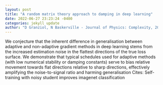 ```yaml
--- 
layout: post 
title: "A random matrix theory approach to damping in deep learning" 
date: 2022-06-27 23:23:24 -0400 
categories: jekyll update 
author: "D Granziol, N Baskerville - Journal of Physics: Complexity, 2022" 
--- 
```

We conjecture that the inherent difference in generalisation between adaptive and non-adaptive gradient methods in deep learning stems from the increased estimation noise in the flattest directions of the true loss surface. We demonstrate that typical schedules used for adaptive methods (with low numerical stability or damping constants) serve to bias relative movement towards flat directions relative to sharp directions, effectively amplifying the noise-to-signal ratio and harming generalisation Cites: Self-training with noisy student improves imagenet classification